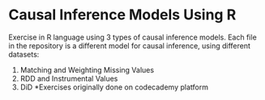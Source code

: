 # Causal Inference Models Using R
Exercise in R language using 3 types of causal inference models. 
Each file in the repository is a different model for causal inference, using different datasets:
1. Matching and Weighting Missing Values
2. RDD and Instrumental Values
3. DiD
*Exercises originally done on codecademy platform
